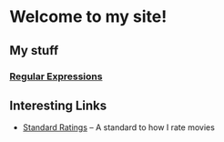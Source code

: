 # Welcome to my site!
## My stuff
### [Regular Expressions](./regular-expressions/)

## Interesting Links

* [Standard Ratings](./standard-ratings/) – A standard to how I rate movies

<!--
### Germanic Thesaurus (Copyable)
The original Germanic Thesaurus (which you can find [here](https://docs.google.com/spreadsheets/d/1nf_aF_hmDQnYyiwJbGdX4kdwIST_VUziRqXp0AfE2Yk/edit)) is quite authoritarian, in that it disallows copying.

I disliked that, so I made a copy that is available [here](https://docs.google.com/spreadsheets/d/1x-GB6AjZu_CYlxTit1n260i6xV9qxZXQk1N9X4oJAPI/edit?usp=sharing), and this copy allows copying, so you can copy it for your own.
-->

